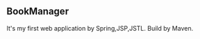 BookManager
-----------------------------------------------------------------------
It's my first web application by Spring,JSP,JSTL. Build by Maven.
